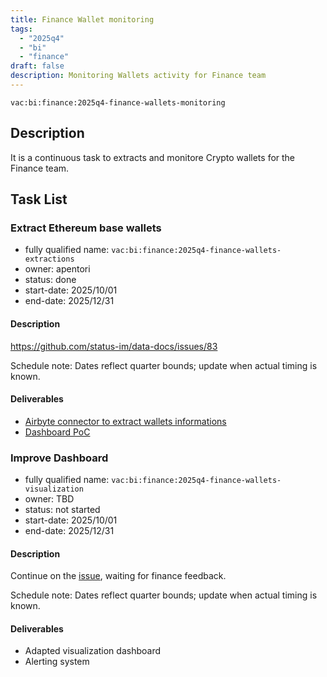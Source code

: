 ```yaml
---
title: Finance Wallet monitoring
tags:
  - "2025q4"
  - "bi"
  - "finance"
draft: false
description: Monitoring Wallets activity for Finance team
---
```


`vac:bi:finance:2025q4-finance-wallets-monitoring`


## Description

It is a continuous task to extracts and monitore Crypto wallets for the Finance team.

## Task List

### Extract Ethereum base wallets

* fully qualified name: `vac:bi:finance:2025q4-finance-wallets-extractions`
* owner: apentori
* status: done
* start-date: 2025/10/01
* end-date: 2025/12/31

#### Description

https://github.com/status-im/data-docs/issues/83

Schedule note: Dates reflect quarter bounds; update when actual timing is known.
#### Deliverables

* [Airbyte connector to extract wallets informations](https://github.com/status-im/airbyte-custom-connector/commit/ea693a01f266b714677d7aadb6633102ab07cc1a)
* [Dashboard PoC](https://superset.bi.status.im/superset/dashboard/wallets)

### Improve Dashboard


* fully qualified name: `vac:bi:finance:2025q4-finance-wallets-visualization`
* owner: TBD
* status: not started
* start-date: 2025/10/01
* end-date: 2025/12/31

#### Description

Continue on the [issue](https://github.com/status-im/data-docs/issues/83), waiting for finance feedback.

Schedule note: Dates reflect quarter bounds; update when actual timing is known.
#### Deliverables

* Adapted visualization dashboard
* Alerting system
